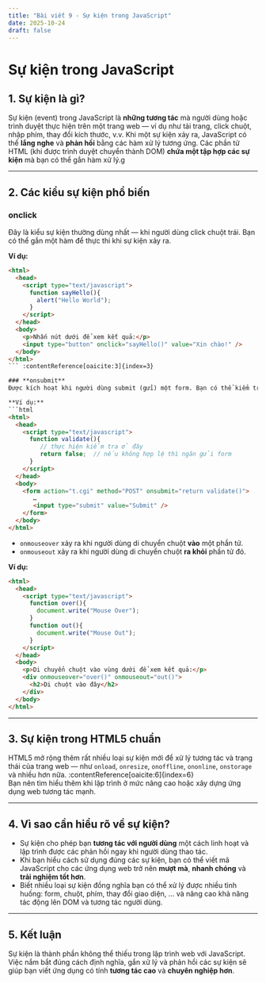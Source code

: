 ```yaml
---
title: "Bài viết 9 - Sự kiện trong JavaScript"
date: 2025-10-24
draft: false
---
```


# Sự kiện trong JavaScript

## 1. Sự kiện là gì?  
Sự kiện (event) trong JavaScript là **những tương tác** mà người dùng hoặc trình duyệt thực hiện trên một trang web — ví dụ như tải trang, click chuột, nhập phím, thay đổi kích thước, v.v. Khi một sự kiện xảy ra, JavaScript có thể **lắng nghe** và **phản hồi** bằng các hàm xử lý tương ứng.
Các phần tử HTML (khi được trình duyệt chuyển thành DOM) **chứa một tập hợp các sự kiện** mà bạn có thể gắn hàm xử lý.g

---

## 2. Các kiểu sự kiện phổ biến  
### **onclick**  
Đây là kiểu sự kiện thường dùng nhất — khi người dùng click chuột trái. Bạn có thể gắn một hàm để thực thi khi sự kiện xảy ra.

**Ví dụ:**
```html
<html>
  <head>
    <script type="text/javascript">
      function sayHello(){
        alert("Hello World");
      }
    </script>
  </head>
  <body>
    <p>Nhấn nút dưới để xem kết quả:</p>
    <input type="button" onclick="sayHello()" value="Xin chào!" />
  </body>
</html>
``` :contentReference[oaicite:3]{index=3}

### **onsubmit**  
Được kích hoạt khi người dùng submit (gửi) một form. Bạn có thể kiểm tra form trước khi gửi bằng cách gắn hàm xử lý cho sự kiện này.

**Ví dụ:**
```html
<html>
  <head>
    <script type="text/javascript">
      function validate(){
         // thực hiện kiểm tra ở đây
         return false;  // nếu không hợp lệ thì ngăn gửi form
      }
    </script>
  </head>
  <body>
    <form action="t.cgi" method="POST" onsubmit="return validate()">
       …  
       <input type="submit" value="Submit" />
    </form>
  </body>
</html>
``` 

- `onmouseover` xảy ra khi người dùng di chuyển chuột **vào** một phần tử.  
- `onmouseout` xảy ra khi người dùng di chuyển chuột **ra khỏi** phần tử đó.

**Ví dụ:**
```html
<html>
  <head>
    <script type="text/javascript">
      function over(){
        document.write("Mouse Over");
      }
      function out(){
        document.write("Mouse Out");
      }
    </script>
  </head>
  <body>
    <p>Di chuyển chuột vào vùng dưới để xem kết quả:</p>
    <div onmouseover="over()" onmouseout="out()">
      <h2>Di chuột vào đây</h2>
    </div>
  </body>
</html>
``` 

---

## 3. Sự kiện trong HTML5 chuẩn  
HTML5 mở rộng thêm rất nhiều loại sự kiện mới để xử lý tương tác và trạng thái của trang web — như `onload`, `onresize`, `onoffline`, `ononline`, `onstorage` và nhiều hơn nữa. :contentReference[oaicite:6]{index=6}  
Bạn nên tìm hiểu thêm khi lập trình ở mức nâng cao hoặc xây dựng ứng dụng web tương tác mạnh.

---

## 4. Vì sao cần hiểu rõ về sự kiện?  
- Sự kiện cho phép bạn **tương tác với người dùng** một cách linh hoạt và lập trình được các phản hồi ngay khi người dùng thao tác.  
- Khi bạn hiểu cách sử dụng đúng các sự kiện, bạn có thể viết mã JavaScript cho các ứng dụng web trở nên **mượt mà**, **nhanh chóng** và **trải nghiệm tốt hơn**.  
- Biết nhiều loại sự kiện đồng nghĩa bạn có thể xử lý được nhiều tình huống: form, chuột, phím, thay đổi giao diện, … và nâng cao khả năng tác động lên DOM và tương tác người dùng.

---

## 5. Kết luận  
Sự kiện là thành phần không thể thiếu trong lập trình web với JavaScript. Việc nắm bắt đúng cách định nghĩa, gắn xử lý và phản hồi các sự kiện sẽ giúp bạn viết ứng dụng có tính **tương tác cao** và **chuyên nghiệp hơn**.